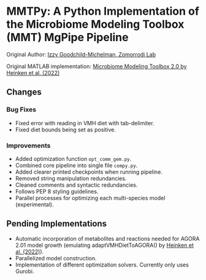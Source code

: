 # MMTPy: A Python Implementation of the Microbiome Modeling Toolbox (MMT) MgPipe Pipeline

Original Author: [Izzy Goodchild-Michelman, Zomorrodi Lab](https://github.com/zomorrodilab/izzy-gm/commits?author=zomorrodilab)

Original MATLAB implementation: [Microbiome Modeling Toolbox 2.0 by Heinken et al. (2022)](https://pubmed.ncbi.nlm.nih.gov/35157025/)

## Changes

### Bug Fixes

* Fixed error with reading in VMH diet with tab-delimiter.
* Fixed diet bounds being set as positive.

### Improvements

* Added optimization function ```opt_comm_gem.py```.
* Combined core pipeline into single file ```compy.py```.
* Added clearer printed checkpoints when running pipeline.
* Removed string manipulation redundancies.
* Cleaned comments and syntactic redundancies.
* Follows PEP 8 styling guidelines.
* Parallel processes for optimizing each multi-species model (experimental).

## Pending Implementations

* Automatic incorporation of metabolites and reactions needed for AGORA 2.01 model growth (emulating adaptVMHDietToAGORA() by [Heinken et al. (2022)](https://pubmed.ncbi.nlm.nih.gov/35157025/)).
* Parallelized model construction.
* Implementation of different optimization solvers. Currently only uses Gurobi.

